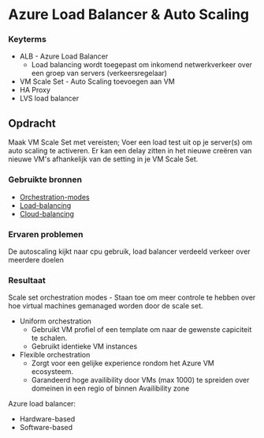 # Azure Load Balancer & Auto Scaling


### Keyterms
* ALB - Azure Load Balancer
    * Load balancing wordt toegepast om inkomend netwerkverkeer over een groep van servers (verkeersregelaar)
* VM Scale Set - Auto Scaling toevoegen aan VM
* HA Proxy
* LVS load balancer

## Opdracht
Maak VM Scale Set met vereisten; Voer een load test uit op je server(s) om auto scaling te activeren. Er kan een delay zitten in het nieuwe creëren van nieuwe VM's afhankelijk van de setting in je VM Scale Set.

### Gebruikte bronnen

- [Orchestration-modes](https://docs.microsoft.com/en-us/azure/virtual-machine-scale-sets/virtual-machine-scale-sets-orchestration-modes)
- [Load-balancing](https://www.nginx.com/resources/glossary/load-balancing/)
- [Cloud-balancing](https://www.nginx.com/resources/glossary/cloud-load-balancing)

### Ervaren problemen
De autoscaling kijkt naar cpu gebruik, load balancer verdeeld verkeer over meerdere doelen

### Resultaat
Scale set orchestration modes - Staan toe om meer controle te hebben over hoe virtual machines gemanaged worden door de scale set. 
* Uniform orchestration
    * Gebruikt VM profiel of een template om naar de gewenste capiciteit  te schalen.
    * Gebruikt identieke VM instances
* Flexible orchestration
    * Zorgt voor een gelijke experience rondom het Azure VM ecosysteem. 
    * Garandeerd hoge availibility door VMs (max 1000) te spreiden over domeinen in een regio of binnen Availibility zone 


Azure load balancer:
- Hardware-based
- Software-based